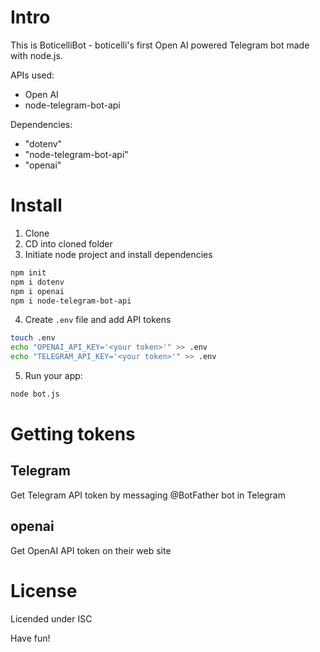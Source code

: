 # Intro

This is BoticelliBot - boticelli's first Open AI powered Telegram bot made with node.js.

APIs used:

- Open AI
- node-telegram-bot-api

Dependencies:

- "dotenv"
- "node-telegram-bot-api"
- "openai"

# Install

1. Clone
2. CD into cloned folder
3. Initiate node project and install dependencies

```bash
npm init
npm i dotenv
npm i openai
npm i node-telegram-bot-api
```

4. Create `.env` file and add API tokens

```bash
touch .env
echo "OPENAI_API_KEY='<your token>'" >> .env
echo "TELEGRAM_API_KEY='<your token>'" >> .env
```
5. Run your app:
```bash
node bot.js
```

# Getting tokens

## Telegram

Get Telegram API token by messaging @BotFather bot in Telegram

## openai

Get OpenAI API token on their web site

# License

Licended under ISC

Have fun!
